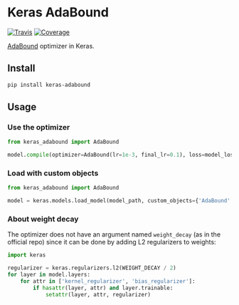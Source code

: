 # Keras AdaBound

[![Travis](https://travis-ci.org/CyberZHG/keras-adabound.svg)](https://travis-ci.org/CyberZHG/keras-adabound)
[![Coverage](https://coveralls.io/repos/github/CyberZHG/keras-adabound/badge.svg?branch=master)](https://coveralls.io/github/CyberZHG/keras-adabound)

[AdaBound](https://github.com/Luolc/AdaBound) optimizer in Keras.

## Install

```bash
pip install keras-adabound
```

## Usage

### Use the optimizer

```python
from keras_adabound import AdaBound

model.compile(optimizer=AdaBound(lr=1e-3, final_lr=0.1), loss=model_loss)
```

### Load with custom objects

```python
from keras_adabound import AdaBound

model = keras.models.load_model(model_path, custom_objects={'AdaBound': AdaBound})
```

### About weight decay

The optimizer does not have an argument named `weight_decay` (as in the official repo) since it can be done by adding L2 regularizers to weights:

```python
import keras

regularizer = keras.regularizers.l2(WEIGHT_DECAY / 2)
for layer in model.layers:
    for attr in ['kernel_regularizer', 'bias_regularizer']:
        if hasattr(layer, attr) and layer.trainable:
            setattr(layer, attr, regularizer)
```
